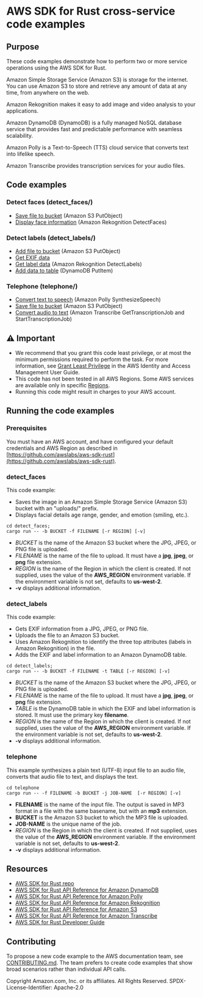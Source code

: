 # AWS SDK for Rust cross-service code examples

## Purpose

These code examples demonstrate how to perform two or more service operations using the AWS SDK for Rust.

Amazon Simple Storage Service (Amazon S3) is storage for the internet. You can use Amazon S3 to store and retrieve any amount of data at any time, from anywhere on the web.

Amazon Rekognition makes it easy to add image and video analysis to your applications.

Amazon DynamoDB (DynamoDB) is a fully managed NoSQL database service that provides fast and predictable performance with seamless scalability.

Amazon Polly is a Text-to-Speech (TTS) cloud service that converts text into lifelike speech.

Amazon Transcribe provides transcription services for your audio files.

## Code examples

### Detect faces (detect_faces/)

- [Save file to bucket](detect_faces/src/main.rs) (Amazon S3 PutObject)
- [Display face information](detect_faces/src/main.rs) (Amazon Rekognition DetectFaces)

### Detect labels (detect_labels/)

- [Add file to bucket](detect_labels/src/main.rs) (Amazon S3 PutObject)
- [Get EXIF data](detect_labels/src/main.rs)
- [Get label data](detect_labels/src/main.rs) (Amazon Rekognition DetectLabels)
- [Add data to table](detect_labels/src/main.rs) (DynamoDB PutItem)

### Telephone (telephone/)

- [Convert text to speech](telephone/src/main.rs) (Amazon Polly SynthesizeSpeech)
- [Save file to bucket](telephone/src/main.rs) (Amazon S3 PutObject)
- [Convert audio to text](telephone/src/main.rs) (Amazon Transcribe GetTranscriptionJob and StartTranscriptionJob)

## ⚠ Important

- We recommend that you grant this code least privilege,
  or at most the minimum permissions required to perform the task.
  For more information, see
  [Grant Least Privilege](https://docs.aws.amazon.com/IAM/latest/UserGuide/best-practices.html#grant-least-privilege)
  in the AWS Identity and Access Management User Guide.
- This code has not been tested in all AWS Regions.
  Some AWS services are available only in specific
  [Regions](https://aws.amazon.com/about-aws/global-infrastructure/regional-product-services).
- Running this code might result in charges to your AWS account.

## Running the code examples

### Prerequisites

You must have an AWS account, and have configured your default credentials and AWS Region as described in [https://github.com/awslabs/aws-sdk-rust](https://github.com/awslabs/aws-sdk-rust).

### detect_faces

This code example:

- Saves the image in an Amazon Simple Storage Service (Amazon S3) bucket with an "uploads/" prefix.
- Displays facial details age range, gender, and emotion (smiling, etc.).

```
cd detect_faces;
cargo run -- -b BUCKET -f FILENAME [-r REGION] [-v]
```

- _BUCKET_ is the name of the Amazon S3 bucket where the JPG, JPEG, or PNG file is uploaded.
- _FILENAME_ is the name of the file to upload.
  It must have a **jpg**, **jpeg**, or **png** file extension.
- _REGION_ is the name of the Region in which the client is created.
  If not supplied, uses the value of the **AWS_REGION** environment variable.
  If the environment variable is not set, defaults to **us-west-2**.
- **-v** displays additional information.

### detect_labels

This code example:

- Gets EXIF information from a JPG, JPEG, or PNG file.
- Uploads the file to an Amazon S3 bucket.
- Uses Amazon Rekognition to identify the three top attributes (labels in Amazon Rekognition) in the file.
- Adds the EXIF and label information to an Amazon DynamoDB table.

```
cd detect_labels;
cargo run -- -b BUCKET -f FILENAME -t TABLE [-r REGION] [-v]
```

- _BUCKET_ is the name of the Amazon S3 bucket where the JPG, JPEG, or PNG file is uploaded.
- _FILENAME_ is the name of the file to upload.
  It must have a **jpg**, **jpeg**, or **png** file extension.
- _TABLE_ is the DynamoDB table in which the EXIF and label information is stored.
  It must use the primary key **filename**.
- _REGION_ is the name of the Region in which the client is created.
  If not supplied, uses the value of the **AWS_REGION** environment variable.
  If the environment variable is not set, defaults to **us-west-2**.
- **-v** displays additional information.

### telephone

This example synthesizes a plain text (UTF-8) input file to an audio file, converts that audio file to text, and displays the text.

```
cd telephone
cargo run -- -f FILENAME -b BUCKET -j JOB-NAME  [-r REGION] [-v]
```

- **FILENAME** is the name of the input file.
  The output is saved in MP3 format in a file with the same basename, but with an **mp3** extension.
- **BUCKET** is the Amazon S3 bucket to which the MP3 file is uploaded.
- **JOB-NAME** is the unique name of the job.
- _REGION_ is the Region in which the client is created.
  If not supplied, uses the value of the **AWS_REGION** environment variable.
  If the environment variable is not set, defaults to **us-west-2**.
- **-v** displays additional information.

## Resources

- [AWS SDK for Rust repo](https://github.com/awslabs/aws-sdk-rust)
- [AWS SDK for Rust API Reference for Amazon DynamoDB](https://docs.rs/aws-sdk-dynamodb)
- [AWS SDK for Rust API Reference for Amazon Polly](https://docs.rs/aws-sdk-polly)
- [AWS SDK for Rust API Reference for Amazon Rekognition](https://docs.rs/aws-sdk-rekognition)
- [AWS SDK for Rust API Reference for Amazon S3](https://docs.rs/aws-sdk-s3)
- [AWS SDK for Rust API Reference for Amazon Transcribe](https://docs.rs/aws-sdk-transcribe)
- [AWS SDK for Rust Developer Guide](https://docs.aws.amazon.com/sdk-for-rust/latest/dg)

## Contributing

To propose a new code example to the AWS documentation team,
see [CONTRIBUTING.md](https://github.com/awsdocs/aws-doc-sdk-examples/blob/master/CONTRIBUTING.md).
The team prefers to create code examples that show broad scenarios rather than individual API calls.

Copyright Amazon.com, Inc. or its affiliates. All Rights Reserved. SPDX-License-Identifier: Apache-2.0
